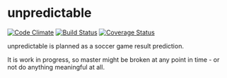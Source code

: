 unpredictable
=============

[![Code Climate](https://codeclimate.com/github/janpapenbrock/unpredictable.png)](https://codeclimate.com/github/janpapenbrock/unpredictable) [![Build Status](https://travis-ci.org/janpapenbrock/unpredictable.png?branch=master)](https://travis-ci.org/janpapenbrock/unpredictable) [![Coverage Status](https://coveralls.io/repos/janpapenbrock/unpredictable/badge.png?branch=master)](https://coveralls.io/r/janpapenbrock/unpredictable?branch=master)

unpredictable is planned as a soccer game result prediction.

It is work in progress, so master might be broken at any point in time - or not do anything meaningful at all.
